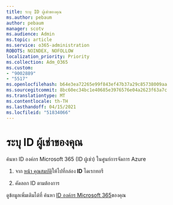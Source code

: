 ```yaml
---
title: ระบุ ID ผู้เช่าของคุณ
ms.author: pebaum
author: pebaum
manager: scotv
ms.audience: Admin
ms.topic: article
ms.service: o365-administration
ROBOTS: NOINDEX, NOFOLLOW
localization_priority: Priority
ms.collection: Adm_O365
ms.custom:
- "9002889"
- "5517"
ms.openlocfilehash: b64e3ea72265e99f843ef47b37a29c85738009aa
ms.sourcegitcommit: 8bc60ec34bc1e40685e3976576e04a2623f63a7c
ms.translationtype: MT
ms.contentlocale: th-TH
ms.lasthandoff: 04/15/2021
ms.locfileid: "51834066"
---
```

# <a name="identify-your-tenant-id"></a>ระบุ ID ผู้เช่าของคุณ

ค้นหา ID องค์กร Microsoft 365 (ID ผู้เช่า) ในศูนย์การจัดการ Azure

1. จาก [หน้า คุณสมบัติ](https://aka.ms/AzurePropertiesPage)ให้ไปที่กล่อง **ID** ไดเรกทอรี

2. คัดลอก ID ตามต้องการ

ดูข้อมูลเพิ่มเติมได้ที่ ค้นหา [ID องค์กร Microsoft 365](https://docs.microsoft.com/onedrive/find-your-office-365-tenant-id)ของคุณ
